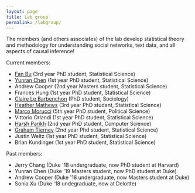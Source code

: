 ```yaml
---
layout: page
title: Lab group
permalink: /labgroup/
---
```

The members (and others associates) of the lab develop statistical theory and methodology for understanding social networks, text data, and all aspects of causal inference! 

Current members:

* [Fan Bu](http://fanbuduke17.github.io/) (3rd year PhD student, Statistical Science)
* [Yunran Chen](http://yunranchen.github.io) (1st year PhD student, Statistical Science)
* Andrew Cooper (2nd year Masters student, Statistical Science)
* Frances Hung (1st year PhD student, Statistical Science)
* [Claire Le Barbenchon](https://clebarbenchon.wixsite.com/academic) (PhD student, Sociology)
* [Heather Mathews](https://mathewhm.github.io) (3rd year PhD student, Statistical Science)
* [Marco Morucci](https://marcomorucci.com//bio/) (5th year PhD student, Political Science)
* Vittorio Orlandi (1st year PhD student, Statistical Science)
* [Harsh Parikh](https://sites.google.com/view/harshparikh/) (2nd year PhD student, Computer Science)
* [Graham Tierney](http://g-tierney.github.io) (2nd year Phd student, Statistical Science)
* Justin Weltz (1st year PhD student, Statistical Science)
* Brian Kundinger (1st year PhD student, Statistical Science)

Past members:

* Jerry Chang (Duke '18 undergraduate, now PhD student at Harvard)
* Yunran Chen (Duke '19 Masters student, now PhD student at Duke)
* Andrew Cooper (Duke '18 undergraduate, now Masters student at Duke)
* Sonia Xu (Duke '18 undegraduate, now at Deloitte)
